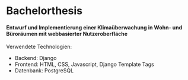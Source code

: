 # Bachelorthesis

#### Entwurf und Implementierung einer Klimaüberwachung in Wohn- und Büroräumen mit webbasierter Nutzeroberfläche

Verwendete Technologien:
- Backend: Django
- Frontend: HTML, CSS, Javascript, Django Template Tags
- Datenbank: PostgreSQL
